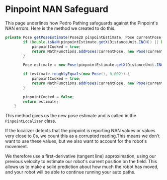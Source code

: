 # Pinpoint NAN Safeguard

This page underlines how Pedro Pathing safeguards against the Pinpoint's NAN errors. Here is the method we created to do this.

```java
private Pose getPoseEstimate(Pose2D pinpointEstimate, Pose currentPose, long deltaTime) {
        if (Double.isNaN(pinpointEstimate.getX(DistanceUnit.INCH)) || Double.isNaN(pinpointEstimate.getY(DistanceUnit.INCH)) || Double.isNaN(pinpointEstimate.getHeading(AngleUnit.RADIANS))) {
            pinpointCooked = true;
            return MathFunctions.addPoses(currentPose, new Pose(currentVelocity.getX() * deltaTime / Math.pow(10, 9), currentVelocity.getY() * deltaTime / Math.pow(10, 9), currentVelocity.getHeading() * deltaTime / Math.pow(10, 9)));
        }

        Pose estimate = new Pose(pinpointEstimate.getX(DistanceUnit.INCH), pinpointEstimate.getY(DistanceUnit.INCH), pinpointEstimate.getHeading(AngleUnit.RADIANS));

        if (estimate.roughlyEquals(new Pose(), 0.002)) {
            pinpointCooked = true;
            return MathFunctions.addPoses(currentPose, new Pose(currentVelocity.getX() * deltaTime / Math.pow(10, 9), currentVelocity.getY() * deltaTime / Math.pow(10, 9), currentVelocity.getHeading() * deltaTime / Math.pow(10, 9)));
        }

        pinpointCooked = false;
        return estimate;
    }
```

This method gives us the new pose estimate and is called in the `PinpointLocalizer` class. 

If the localizer detects that the pinpoint is reporting NAN values or values very close to 0s, we count this as a corrupted reading.This means we don't want to use these values, but we also want to account for the robot's movement. 

We therefore use a first-derivative (tangent line) approximation, using our previous velocity to estimate our robot's current position on the field. This allows us to make a solid prediction about how much the robot has moved, and your robot will be able to continue running your auto paths.